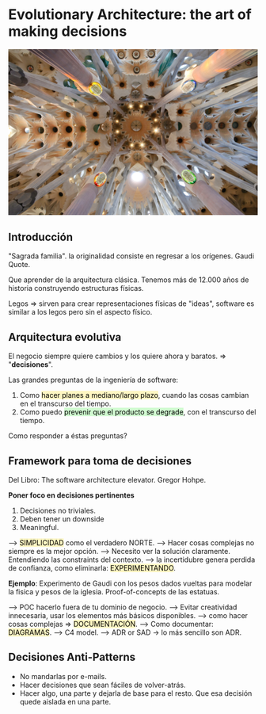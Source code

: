 # Evolutionary Architecture: the art of making decisions

![](../../images/sagrada_familia_columns.jpg)

## Introducción

"Sagrada familia". la originalidad consiste en regresar a los orígenes. Gaudi Quote.

Que aprender de la arquitectura clásica. Tenemos más de 12.000 años de historia construyendo estructuras físicas.

Legos => sirven para crear representaciones físicas de "ideas", software es similar a los legos pero sin el aspecto físico.


## Arquitectura evolutiva 

El negocio siempre quiere cambios y los quiere ahora y baratos. => "**decisiones**". 

Las grandes preguntas de la ingeniería de software:

1. Como <mark style="background: #FFF3A3A6;">hacer planes a mediano/largo plazo</mark>, cuando las cosas cambian en el transcurso del tiempo.
2. Como puedo <mark style="background: #BBFABBA6;">prevenir que el producto se degrade</mark>, con el transcurso del tiempo.

Como responder a éstas preguntas?

## Framework para toma de decisiones

Del Libro: The software architecture elevator. Gregor Hohpe. 

**Poner foco en decisiones pertinentes**

1. Decisiones no triviales.
2. Deben tener un downside
3. Meaningful.



--> <mark style="background: #FFF3A3A6;">SIMPLICIDAD</mark> como el verdadero NORTE.
--> Hacer cosas complejas no siempre es la mejor opción.
--> Necesito ver la solución claramente. Entendiendo las constraints del contexto.
--> la incertidubre genera perdida de confianza, como eliminarla: <mark style="background: #FFF3A3A6;">EXPERIMENTANDO</mark>.

**Ejemplo**: Experimento de Gaudi con los pesos dados vueltas para modelar la fisica y pesos de la iglesia. Proof-of-concepts de las estatuas.

--> POC hacerlo fuera de tu dominio de negocio. 
--> Evitar creatividad innecesaria, usar los elementos más básicos disponibles.
--> como hacer cosas complejas => <mark style="background: #FFF3A3A6;">DOCUMENTACIÓN</mark>.
--> Como documentar: <mark style="background: #FFF3A3A6;">DIAGRAMAS</mark>.
--> C4 model.
--> ADR or SAD -> lo más sencillo son ADR.

## Decisiones Anti-Patterns

* No mandarlas por e-mails.
* Hacer decisiones que sean fáciles de volver-atrás.
* Hacer algo, una parte y dejarla de base para el resto. Que esa decisión quede aislada en una parte.
